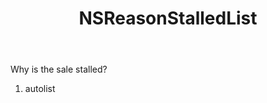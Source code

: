 ﻿---
uid: crmscript_ref_NSReasonStalledList
title: NSReasonStalledList
intellisense: Void.NSReasonStalledList
keywords: NSReasonStalledList
so.topic: reference
---

Why is the sale stalled?

1. autolist 

